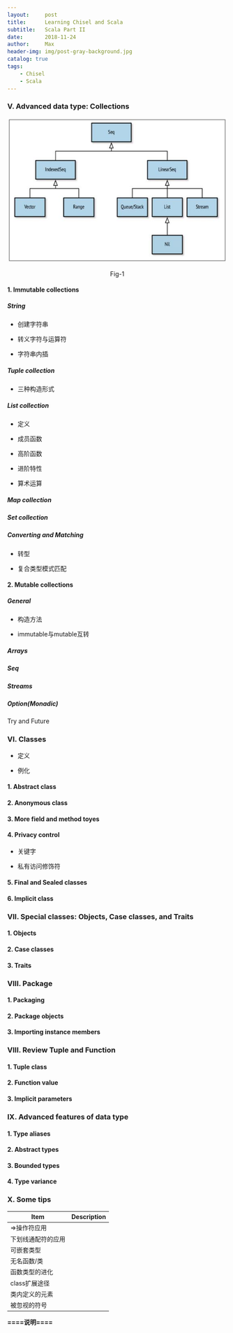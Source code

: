 ```yaml
---
layout:     post
title:      Learning Chisel and Scala
subtitle:   Scala Part II
date:       2018-11-24
author:     Max
header-img: img/post-gray-background.jpg
catalog: true
tags:
    - Chisel
    - Scala
---   
```


### V. Advanced data type: Collections

<div align="center">
    
<img src="https://github.com/VVViy/VVViy.github.io/blob/master/img/blog%235-%232.jpg?raw=true">

Fig-1

</div>

#### 1. Immutable collections
##### String
* 创建字符串

* 转义字符与运算符

* 字符串内插

##### Tuple collection

* 三种构造形式

##### List collection

* 定义

* 成员函数

* 高阶函数

* 进阶特性

* 算术运算

##### Map collection

##### Set collection

##### Converting and Matching

* 转型

* 复合类型模式匹配

#### 2. Mutable collections

##### General

* 构造方法

* immutable与mutable互转

##### Arrays

##### Seq

##### Streams

##### Option(Monadic)

 Try and Future

### VI. Classes

* 定义

* 例化

#### 1. Abstract class

#### 2. Anonymous class

#### 3. More field and method toyes

#### 4. Privacy control

* 关键字

* 私有访问修饰符

#### 5. Final and Sealed classes

#### 6. Implicit class

### VII. Special classes: Objects, Case classes, and Traits

#### 1. Objects

#### 2. Case classes

#### 3. Traits

### VIII. Package

#### 1. Packaging

#### 2. Package objects

#### 3. Importing instance members

### VIII. Review Tuple and Function

#### 1. Tuple class

#### 2. Function value

#### 3. Implicit parameters

### IX. Advanced features of data type

#### 1. Type aliases

#### 2. Abstract types

#### 3. Bounded types

#### 4. Type variance

### X. Some tips


| Item | Description |
|------|-------------|
| =>操作符应用|  |
| 下划线通配符的应用 |  |
| 可嵌套类型 |  |
| 无名函数/类 |  |
| 函数类型的进化 |  |
| class扩展途径 |  |
| 类内定义的元素 |  |
| 被忽视的符号 |  |

**====说明====**


